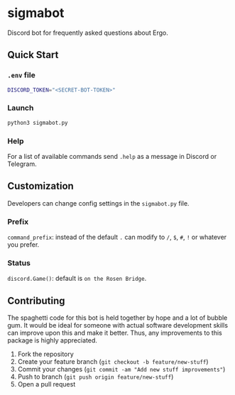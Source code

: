 # sigmabot

Discord bot for frequently asked questions about Ergo.

## Quick Start

### `.env` file

```bash
DISCORD_TOKEN="<SECRET-BOT-TOKEN>"
```

### Launch

```python
python3 sigmabot.py
```

### Help

For a list of available commands send `.help` as a message in Discord or Telegram.

## Customization

Developers can change config settings in the `sigmabot.py` file.

### Prefix

`command_prefix`: instead of the default `.` can modify to `/`, `$`, `#`, `!` or whatever you prefer.

### Status

`discord.Game()`: default is `on the Rosen Bridge`.

## Contributing

The spaghetti code for this bot is held together by hope and a lot of bubble gum. It would be ideal for someone with actual software development skills can improve upon this and make it better. Thus, any improvements to this package is highly appreciated.

1. Fork the repository
2. Create your feature branch (`git checkout -b feature/new-stuff`)
3. Commit your changes (`git commit -am "Add new stuff improvements"`)
4. Push to branch (`git push origin feature/new-stuff`)
5. Open a pull request


